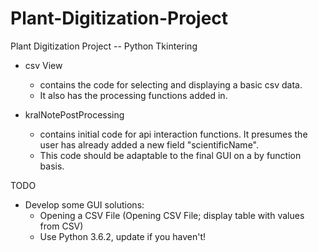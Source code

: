 # Plant-Digitization-Project
Plant Digitization Project -- Python Tkintering
- csv View 
    - contains the code for selecting and displaying a basic csv data. 
    - It also has the processing functions added in.

- kralNotePostProcessing 
    - contains initial code for api interaction functions. It presumes the user has already added a new field "scientificName".
    - This code should be adaptable to the final GUI on a by function basis.
    
    
    

TODO
- Develop some GUI solutions:
    - Opening a CSV File (Opening CSV File; display table with values from CSV)
    - Use Python 3.6.2, update if you haven't!
